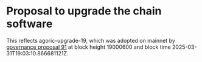 # Proposal to upgrade the chain software

This reflects agoric-upgrade-19, which was adopted on mainnet by [governance
proposal 91](https://ping.pub/agoric/gov/91) at block height 19000600 and
block time 2025-03-31T19:03:10.866681121Z.
